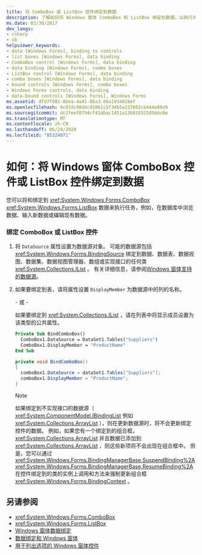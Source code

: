```yaml
---
title: 将 ComboBox 或 ListBox 控件绑定到数据
description: 了解如何将 Windows 窗体 ComboBox 和 ListBox 绑定到数据，以执行浏览数据库中的数据、输入新数据或编辑现有数据等任务。
ms.date: 03/30/2017
dev_langs:
- csharp
- vb
helpviewer_keywords:
- data [Windows Forms], binding to controls
- list boxes [Windows Forms], data binding
- ComboBox control [Windows Forms], data binding
- data binding [Windows Forms], combo boxes
- ListBox control [Windows Forms], data binding
- combo boxes [Windows Forms], data binding
- bound controls [Windows Forms], combo boxes
- Windows Forms controls, data binding
- data-bound controls [Windows Forms], Windows Forms
ms.assetid: dfd7f081-8bea-4a41-86a3-86a1934828ef
ms.openlocfilehash: 0c07dc90ddc91061c5f34b5a237082cb444e89d9
ms.sourcegitcommit: dc2feef0794cf41dbac1451a13b8183258566c0e
ms.translationtype: MT
ms.contentlocale: zh-CN
ms.lasthandoff: 06/24/2020
ms.locfileid: "85324071"
---
```

# <a name="how-to-bind-a-windows-forms-combobox-or-listbox-control-to-data"></a>如何：将 Windows 窗体 ComboBox 控件或 ListBox 控件绑定到数据
您可以将和绑定到 <xref:System.Windows.Forms.ComboBox> <xref:System.Windows.Forms.ListBox> 数据来执行任务，例如，在数据库中浏览数据、输入新数据或编辑现有数据。  
  
### <a name="to-bind-a-combobox-or-listbox-control"></a>绑定 ComboBox 或 ListBox 控件  
  
1. 将 `DataSource` 属性设置为数据源对象。 可能的数据源包括 <xref:System.Windows.Forms.BindingSource> 绑定到数据、数据表、数据视图、数据集、数据视图管理器、数组或实现接口的任何类 <xref:System.Collections.IList> 。 有关详细信息，请参阅[Windows 窗体支持的数据源](../data-sources-supported-by-windows-forms.md)。  
  
2. 如果要绑定到表，请将属性设置 `DisplayMember` 为数据源中的列的名称。  
  
     \- 或 -  
  
     如果要绑定到 <xref:System.Collections.IList> ，请在列表中将显示成员设置为该类型的公共属性。  
  
    ```vb  
    Private Sub BindComboBox()  
      ComboBox1.DataSource = DataSet1.Tables("Suppliers")  
      ComboBox1.DisplayMember = "ProductName"  
    End Sub  
    ```  
  
    ```csharp  
    private void BindComboBox()  
    {  
      comboBox1.DataSource = dataSet1.Tables["Suppliers"];  
      comboBox1.DisplayMember = "ProductName";  
    }  
    ```  
  
    > [!NOTE]
    > 如果绑定到不实现接口的数据源（ <xref:System.ComponentModel.IBindingList> 例如 <xref:System.Collections.ArrayList> ），则在更新数据源时，将不会更新绑定控件的数据。 例如，如果您有一个绑定到的组合框， <xref:System.Collections.ArrayList> 并且数据已添加到 <xref:System.Collections.ArrayList> ，则这些新项将不会出现在组合框中。 但是，您可以通过 <xref:System.Windows.Forms.BindingManagerBase.SuspendBinding%2A> <xref:System.Windows.Forms.BindingManagerBase.ResumeBinding%2A> 在控件绑定到的类的实例上调用和方法来强制更新组合框 <xref:System.Windows.Forms.BindingContext> 。  
  
## <a name="see-also"></a>另请参阅

- <xref:System.Windows.Forms.ComboBox>
- <xref:System.Windows.Forms.ListBox>
- [Windows 窗体数据绑定](../windows-forms-data-binding.md)
- [数据绑定和 Windows 窗体](../data-binding-and-windows-forms.md)
- [用于列出选项的 Windows 窗体控件](windows-forms-controls-used-to-list-options.md)
